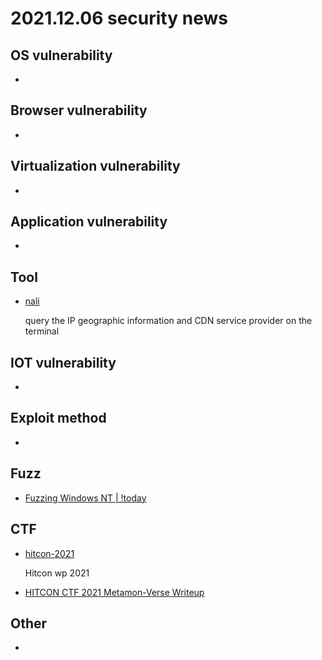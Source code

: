 # 2021.12.06 security news

## OS vulnerability 

* 

## Browser vulnerability

* 

## Virtualization vulnerability

* 

## Application vulnerability 

* 

## Tool

* [nali](https://github.com/zu1k/nali)

  query the IP geographic information and CDN service provider on the terminal

## IOT vulnerability 

* 

## Exploit method

* 

## Fuzz

* [Fuzzing Windows NT | !today](https://www.twitch.tv/videos/1225066095)

## CTF

* [hitcon-2021](https://github.com/david942j/ctf-writeups/tree/master/hitcon-2021)

  Hitcon wp 2021

* [HITCON CTF 2021 Metamon-Verse Writeup](https://r0.haxors.org/posts?id=27)

## Other

* 


